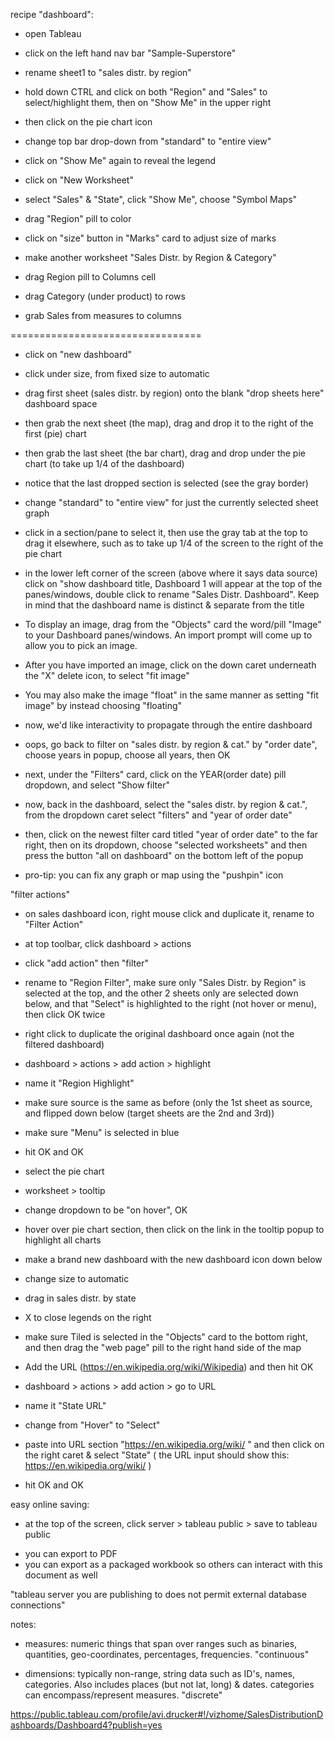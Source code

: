 recipe "dashboard":

- open Tableau
- click on the left hand nav bar "Sample-Superstore"

- rename sheet1 to "sales distr. by region"
- hold down CTRL and click on both "Region" and "Sales" to select/highlight them, then on "Show Me" in the upper right
- then click on the pie chart icon
- change top bar drop-down from "standard" to "entire view"
- click on "Show Me" again to reveal the legend

- click on "New Worksheet"
- select "Sales" & "State", click "Show Me", choose "Symbol Maps"
- drag "Region" pill to color
- click on "size" button in "Marks" card to adjust size of marks

- make another worksheet "Sales Distr. by Region & Category"
- drag Region pill to Columns cell
- drag Category (under product) to rows
- grab Sales from measures to columns

=================================

- click on "new dashboard"
- click under size, from fixed size to automatic
- drag first sheet (sales distr. by region) onto the blank "drop sheets here" dashboard space
- then grab the next sheet (the map), drag and drop it to the right of the first (pie) chart
- then grab the last sheet (the bar chart), drag and drop under the pie chart (to take up 1/4 of the dashboard)
- notice that the last dropped section is selected (see the gray border)
- change "standard" to "entire view" for just the currently selected sheet graph
- click in a section/pane to select it, then use the gray tab at the top to drag it elsewhere, such as to take up 1/4 of the screen to the right of the pie chart
- in the lower left corner of the screen (above where it says data source) click on "show dashboard title, Dashboard 1 will appear at the top of the panes/windows, double click to rename "Sales Distr. Dashboard". Keep in mind that the dashboard name is distinct & separate from the title
- To display an image, drag from the "Objects" card the word/pill "Image" to your Dashboard panes/windows. An import prompt will come up to allow you to pick an image.
- After you have imported an image, click on the down caret underneath the "X" delete icon, to select "fit image"
- You may also make the image "float" in the same manner as setting "fit image" by instead choosing "floating"

- now, we'd like interactivity to propagate through the entire dashboard

- oops, go back to filter on "sales distr. by region & cat." by "order date", choose years in popup, choose all years, then OK
- next, under the "Filters" card, click on the YEAR(order date) pill dropdown, and select "Show filter"
- now, back in the dashboard, select the "sales distr. by region & cat.", from the dropdown caret select "filters" and "year of order date"

- then, click on the newest filter card titled "year of order date" to the far right, then on its dropdown, choose "selected worksheets" and then press the button "all on dashboard" on the bottom left of the popup

- pro-tip: you can fix any graph or map using the "pushpin" icon

"filter actions"
- on sales dashboard icon, right mouse click and duplicate it, rename to "Filter Action"
- at top toolbar, click dashboard > actions
- click "add action" then "filter"
- rename to "Region Filter", make sure only "Sales Distr. by Region" is selected at the top, and the other 2 sheets only are selected down below, and that "Select" is highlighted to the right (not hover or menu), then click OK twice

- right click to duplicate the original dashboard once again (not the filtered dashboard)
- dashboard > actions > add action > highlight
- name it "Region Highlight"
- make sure source is the same as before (only the 1st sheet as source, and flipped down below (target sheets are the 2nd and 3rd))
- make sure "Menu" is selected in blue
- hit OK and OK
- select the pie chart
- worksheet > tooltip
- change dropdown to be "on hover", OK
- hover over pie chart section, then click on the link in the tooltip popup to highlight all charts

- make a brand new dashboard with the new dashboard icon down below
- change size to automatic
- drag in sales distr. by state
- X to close legends on the right
- make sure Tiled is selected in the "Objects" card to the bottom right, and then drag the "web page" pill to the right hand side of the map
- Add the URL (https://en.wikipedia.org/wiki/Wikipedia) and then hit OK
- dashboard > actions > add action > go to URL
- name it "State URL"
- change from "Hover" to "Select"
- paste into URL section "https://en.wikipedia.org/wiki/ " and then click on the right caret & select "State"
( the URL input should show this: https://en.wikipedia.org/wiki/<State> )
- hit OK and OK

easy online saving:
- at the top of the screen, click server > tableau public > save to tableau public

* you can export to PDF
* you can export as a packaged workbook so others can interact with this document as well

"tableau server you are publishing to does not permit external database connections"







notes:

- measures: numeric things that span over ranges such as binaries, quantities, geo-coordinates, percentages, frequencies. "continuous"

- dimensions: typically non-range, string data such as ID's, names, categories. Also includes places (but not lat, long) & dates. categories can encompass/represent measures. "discrete" 

https://public.tableau.com/profile/avi.drucker#!/vizhome/SalesDistributionDashboards/Dashboard4?publish=yes